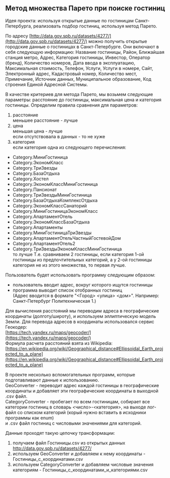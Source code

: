 ##	 Метод множества Парето при поиске гостиниц

Идея проекта: используя открытые данные по гостиницам Санкт-Петербурга, реализовать подбор гостиниц, используя метод Парето.

По адресу [http://data.gov.spb.ru/datasets/4277/](http://data.gov.spb.ru/datasets/4277/) можно получить открытые городские данные о гостиницах в Санкт-Петербурге.
Они включают в себя следующую информацию: Название гостиницы, Район, Ближайшая станция метро, Адрес, Категория гостиницы, 
Инвестор, Оператор (бренд), Количество номеров, Дата ввода в эксплуатацию, Максимальная стоимость, Телефон, Услуги, Услуги в номере, 
Сайт, Электронный адрес, Кадастровый номер, Количество мест, Примечание, Источник данных, Муниципальное образование, Код строения Единой Адресной Системы.

В качестве критериев для метода Парето, мы возьмем следующие параметры: расстояние до гостиницы, максимальная цена и категория гостиницы.
Определим правила сравнения для параметров: 
 1. расстояние  
меньшее расстояние - лучше
 2. цена  
меньшая цена - лучше  
если отсутствовала в данных - то не хуже
 3. категория  
если категория одна из следующего перечисления:
  - Category.МиниГостиница
  - Category.ЭкономКласс
  - Category.ТриЗвезды
  - Category.БазаОтдыха
  - Category.Хостел
  - Category.ЭкономКлассМиниГостиница
  - Category.Пансионат
  - Category.ТриЗвездыМиниГостиница
  - Category.БазаОтдыхаКомплексОтдыха
  - Category.ЭкономКлассСанаторий
  - Category.МиниГостиницаЭкономКласс
  - Category.АпартаментОтель
  - Category.ЭкономКлассБазаОтдыха
  - Category.Апартаменты
  - Category.МиниГостиницаТриЗвезды
  - Category.АпартаментОтельЧастныйГостевойДом
  - Category.АпартаментОтель2
  - Category.ТриЗвездыЭкономКлассМиниГостиница  
	то лучше
	Т.е. сравниваем 2 гостиницы, если категория 1-ой гостиницы из предпочтительных категорий, а у 2-ой гостиницы категория не из этого множества, 
	то первая лучше.
	
Пользователь будет использовать программу следующим образом:
 - пользователь вводит адрес, вокруг которого ищутся гостиницы
 - программа выводит список отобранных гостиниц  
 (Адрес вводится в формате "<Город> <улица> <дом>". Например: Санкт-Петербург Политехническая 1.)
 
Для вычисления расстояний мы переводим адреса в географические координаты (долготу/широту), и используем эллиптическую модель Земли.
Для перевода адресов в координаты использовался сервис Геокодер:   
[https://tech.yandex.ru/maps/geocoder/](https://tech.yandex.ru/maps/geocoder/)  
Формула расчета расстояний взята из Wikipedia:  
[https://en.wikipedia.org/wiki/Geographical_distance#Ellipsoidal_Earth_projected_to_a_plane](https://en.wikipedia.org/wiki/Geographical_distance#Ellipsoidal_Earth_projected_to_a_plane)  

В проекте несколько вспомогательных программ, которые подготавливают данные к использованию.  
GeoConverter - переводит адрес каждой гостиницы в географические координаты и добавляет эти географические координаты в выходной .csv файл.  
CategoryConverter - пробегает по всем гостиницам, собирает все категории гостиниц в словарь <число>-<категория>, на выходе лог-файл со списком категорий (корый нужно вставить в исходники программы как enum)   
и .csv файл гостиниц с числовыми значениями для категорий.
 
Данные проходят такую цепочку трансформации:
 1. получаем файл Гостиницы.csv из открытых данных http://data.gov.spb.ru/datasets/4277/
 2. используем GeoConverter и добавляем к нему координаты - Гостиницы_с_координатами.csv
 3. используем CategoryConverter и добавляем числовые значения категориям - Гостиницы_с_координатами_и_категориями.csv
